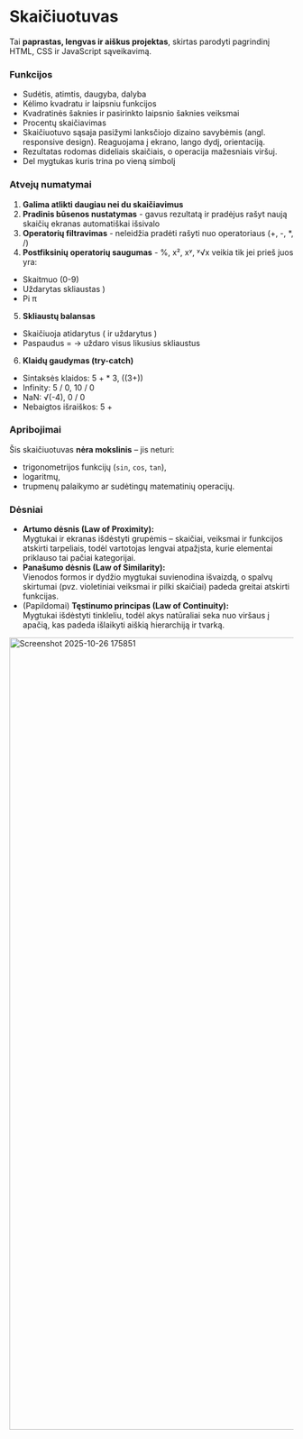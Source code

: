 # Skaičiuotuvas

Tai **paprastas, lengvas ir aiškus projektas**, skirtas parodyti pagrindinį HTML, CSS ir JavaScript sąveikavimą.  

### Funkcijos
- Sudėtis, atimtis, daugyba, dalyba  
- Kėlimo kvadratu ir laipsniu funkcijos  
- Kvadratinės šaknies ir pasirinkto laipsnio šaknies veiksmai  
- Procentų skaičiavimas  
- Skaičiuotuvo sąsaja pasižymi lanksčiojo dizaino savybėmis (angl. responsive design). Reaguojama į ekrano, lango dydį, orientaciją.
- Rezultatas rodomas dideliais skaičiais, o operacija mažesniais viršuj.
- Del mygtukas kuris trina po vieną simbolį

### Atvejų numatymai
1. **Galima atlikti daugiau nei du skaičiavimus**
2. **Pradinis būsenos nustatymas** - gavus rezultatą ir pradėjus rašyt naują skaičių ekranas automatiškai išsivalo
3. **Operatorių filtravimas** - neleidžia pradėti rašyti nuo operatoriaus (+, -, *, /)
4. **Postfiksinių operatorių saugumas** - %, x², xʸ, ʸ√x veikia tik jei prieš juos yra:
- Skaitmuo (0-9)
- Uždarytas skliaustas )
- Pi π
5. **Skliaustų balansas** 
- Skaičiuoja atidarytus ( ir uždarytus )
- Paspaudus = → uždaro visus likusius skliaustus
6. **Klaidų gaudymas (try-catch)**
- Sintaksės klaidos: 5 + * 3, ((3+))
- Infinity: 5 / 0, 10 / 0
- NaN: √(-4), 0 / 0
- Nebaigtos išraiškos: 5 +


### Apribojimai
Šis skaičiuotuvas **nėra mokslinis** – jis neturi:
- trigonometrijos funkcijų (`sin`, `cos`, `tan`),  
- logaritmų,  
- trupmenų palaikymo ar sudėtingų matematinių operacijų.  

### Dėsniai
- **Artumo dėsnis (Law of Proximity):**  
  Mygtukai ir ekranas išdėstyti grupėmis – skaičiai, veiksmai ir funkcijos atskirti tarpeliais, todėl vartotojas lengvai atpažįsta, kurie elementai priklauso tai pačiai kategorijai.
- **Panašumo dėsnis (Law of Similarity):**  
  Vienodos formos ir dydžio mygtukai suvienodina išvaizdą, o spalvų skirtumai (pvz. violetiniai veiksmai ir pilki skaičiai) padeda greitai atskirti funkcijas.
- (Papildomai) **Tęstinumo principas (Law of Continuity):**  
  Mygtukai išdėstyti tinkleliu, todėl akys natūraliai seka nuo viršaus į apačią, kas padeda išlaikyti aiškią hierarchiją ir tvarką.

<img width="1501" height="1406" alt="Screenshot 2025-10-26 175851" src="https://github.com/user-attachments/assets/0abe9bca-0c13-47ab-adff-ea18aaee5ea3" />
